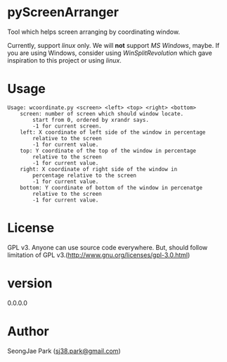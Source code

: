 # pyScreenArranger

Tool which helps screen arranging by coordinating window.

Currently, support _linux_ only. We will __not__ support _MS Windows_, maybe.
If you are using Windows, consider using _WinSplitRevolution_ which gave
inspiration to this project or using _linux_.

# Usage
```
Usage: wcoordinate.py <screen> <left> <top> <right> <bottom>
    screen: number of screen which should window locate.
        start from 0, ordered by xrandr says.
        -1 for current screen.
    left: X coordinate of left side of the window in percentage
        relative to the screen
        -1 for current value.
    top: Y coordinate of the top of the window in percentage
        relative to the screen
        -1 for current value.
    right: X coordinate of right side of the window in
        percentage relative to the screen
        -1 for current value.
    bottom: Y coordinate of bottom of the window in percenatge
        relative to the screen
        -1 for current value.
```

# License
GPL v3.
Anyone can use source code everywhere. But, should follow limitation of GPL
v3.(http://www.gnu.org/licenses/gpl-3.0.html)

# version
0.0.0.0

# Author
SeongJae Park (sj38.park@gmail.com)
